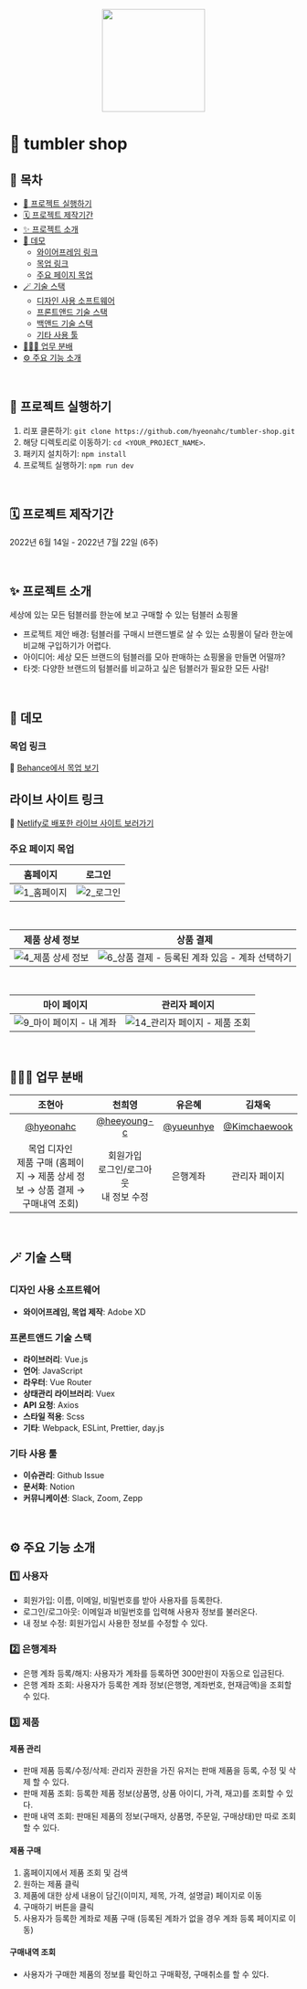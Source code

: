 <br/>

<div align="center"><a href="https://tumbler-shop.netlify.app/" target="_blank"><img src="https://user-images.githubusercontent.com/83247825/180384939-0ce8e0ff-8e98-4b29-a4f3-fcf89b4d48ca.png" width="180"></a></div>

# 🍶 tumbler shop

## 📑 목차

- [🚀 프로젝트 실행하기](#-프로젝트-실행하기)
- [🗓 프로젝트 제작기간](#-프로젝트-제작기간)
- [✨ 프로젝트 소개](#-프로젝트-소개)
- [👀 데모](#데모)
  - [와이어프레임 링크](#와이어프레임-링크)
  - [목업 링크](#목업-링크)
  - [주요 페이지 목업](#주요-페이지-목업)
- [🪄 기술 스택](#-기술-스택)
  - [디자인 사용 소프트웨어](#디자인-사용-소프트웨어)
  - [프론트앤드 기술 스택](#프론트앤드-기술-스택)
  - [백앤드 기술 스택](#백앤드-기술-스택)
  - [기타 사용 툴](#기타-사용-툴)
- [🧑‍🤝‍🧑 업무 분배](#-업무-분배)
- [⚙️ 주요 기능 소개](#%EF%B8%8F주요-기능-소개)

<br />

## 🚀 프로젝트 실행하기

1. 리포 클론하기: `git clone https://github.com/hyeonahc/tumbler-shop.git`
2. 해당 디렉토리로 이동하기: `cd <YOUR_PROJECT_NAME>`.
3. 패키지 설치하기: `npm install`
4. 프로젝트 실행하기: `npm run dev`

<br />

## 🗓 프로젝트 제작기간

2022년 6월 14일 - 2022년 7월 22일 (6주)

<br />

## ✨ 프로젝트 소개

세상에 있는 모든 텀블러를 한눈에 보고 구매할 수 있는 텀블러 쇼핑몰

- 프로젝트 제안 배경: 텀블러를 구매시 브랜드별로 살 수 있는 쇼핑몰이 달라 한눈에 비교해 구입하기가 어렵다.
- 아이디어: 세상 모든 브랜드의 텀블러를 모아 판매하는 쇼핑몰을 만들면 어떨까?
- 타겟: 다양한 브랜드의 텀블러를 비교하고 싶은 텀블러가 필요한 모든 사람!

<br />

## 👀 데모

### 목업 링크

🔗 [Behance에서 목업 보기](https://www.behance.net/gallery/148729539/tumbler-shop)

## 라이브 사이트 링크

🔗 [Netlify로 배포한 라이브 사이트 보러가기](https://tumbler-shop.netlify.app/)

### 주요 페이지 목업

| 홈페이지                                                                                                                  | 로그인                                                                                                                 |
| ------------------------------------------------------------------------------------------------------------------------- | ---------------------------------------------------------------------------------------------------------------------- |
| ![1_홈페이지](https://user-images.githubusercontent.com/83247825/180411934-fc5937af-3889-498e-932c-c237defc16be.png) | ![2_로그인](https://user-images.githubusercontent.com/83247825/180411944-92aaf41e-ecd4-4148-a161-04464861e377.png) |

<br/>

| 제품 상세 정보                                                                                                                      | 상품 결제                                                                                                                                                                           |
| ----------------------------------------------------------------------------------------------------------------------------------- | ----------------------------------------------------------------------------------------------------------------------------------------------------------------------------------- |
| ![4_제품 상세 정보](https://user-images.githubusercontent.com/83247825/180411980-b96c6d67-f12b-4a3f-8eb7-0e6e3e459dd0.png) | ![6_상품 결제 - 등록된 계좌 있음 - 계좌 선택하기](https://user-images.githubusercontent.com/83247825/180412007-22130b3b-e002-494c-9053-7e28a1ffe1c3.png) |

<br/>

| 마이 페이지                                                                                                                        | 관리자 페이지                                                                                                                          |
| ---------------------------------------------------------------------------------------------------------------------------------- | -------------------------------------------------------------------------------------------------------------------------------------- |
| ![9_마이 페이지 -  내 계좌](https://user-images.githubusercontent.com/83247825/180412028-9b32e49d-f588-46aa-b8e7-0f60230bc77f.png) | ![14_관리자 페이지 - 제품 조회](https://user-images.githubusercontent.com/83247825/180412070-36b13cd9-e8e7-44d0-a914-4ef633030424.png) |

<br />

## 🧑‍🤝‍🧑 업무 분배

|                                      조현아                                       |                    천희영                     |                  유은혜                  |                     김채욱                     |
| :-------------------------------------------------------------------------------: | :-------------------------------------------: | :--------------------------------------: | :--------------------------------------------: |
|                     [@hyeonahc](https://github.com/hyeonahc)                      | [@heeyoung-c](https://github.com/heeyoung-c)  | [@yueunhye](https://github.com/yueunhye) | [@Kimchaewook](https://github.com/Kimchaewook) |
| 목업 디자인<br/>제품 구매 (홈페이지 → 제품 상세 정보 → 상품 결제 → 구매내역 조회) | 회원가입<br/>로그인/로그아웃<br/>내 정보 수정 |                 은행계좌                 |                 관리자 페이지                  |

<br />

## 🪄 기술 스택

### 디자인 사용 소프트웨어

- **와이어프레임, 목업 제작**: Adobe XD

### 프론트앤드 기술 스택

- **라이브러리**: Vue.js
- **언어**: JavaScript
- **라우터**: Vue Router
- **상태관리 라이브러리**: Vuex
- **API 요청**: Axios
- **스타일 적용**: Scss
- **기타**: Webpack, ESLint, Prettier, day.js

### 기타 사용 툴

- **이슈관리**: Github Issue
- **문서화**: Notion
- **커뮤니케이션**: Slack, Zoom, Zepp

<br />

## ⚙️ 주요 기능 소개

### :one: 사용자

- 회원가입: 이름, 이메일, 비밀번호를 받아 사용자를 등록한다.
- 로그인/로그아웃: 이메일과 비밀번호를 입력해 사용자 정보를 불러온다.
- 내 정보 수정: 회원가입시 사용한 정보를 수정할 수 있다.

### :two: 은행계좌

- 은행 계좌 등록/해지: 사용자가 계좌를 등록하면 300만원이 자동으로 입금된다.
- 은행 계좌 조회: 사용자가 등록한 계좌 정보(은행명, 계좌번호, 현재금액)을 조회할 수 있다.

### :three: 제품

#### 제품 관리

- 판매 제품 등록/수정/삭제: 관리자 권한을 가진 유저는 판매 제품을 등록, 수정 및 삭제 할 수 있다.
- 판매 제품 조회: 등록한 제품 정보(상품명, 상품 아이디, 가격, 재고)를 조회할 수 있다.
- 판매 내역 조회: 판매된 제품의 정보(구매자, 상품명, 주문일, 구매상태)만 따로 조회 할 수 있다.

#### 제품 구매

1. 홈페이지에서 제품 조회 및 검색
2. 원하는 제품 클릭
3. 제품에 대한 상세 내용이 담긴(이미지, 제목, 가격, 설명글) 페이지로 이동
4. 구매하기 버튼을 클릭
5. 사용자가 등록한 계좌로 제품 구매 (등록된 계좌가 없을 경우 계좌 등록 페이지로 이동)

#### 구매내역 조회

- 사용자가 구매한 제품의 정보를 확인하고 구매확정, 구매취소를 할 수 있다.
